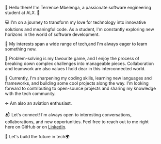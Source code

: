 👋 Hello there! I'm Terrence Mbelenga, a passionate software engineering student at ALX. 🚀

💻 I'm on a journey to transform my love for technology into innovative solutions and meaningful code. As a student, I'm constantly exploring new horizons in the world of software development.

🌱 My interests span a wide range of tech,and I'm always eager to learn something new.

🧩 Problem-solving is my favourite game, and I enjoy the process of breaking down complex challenges into manageable pieces. Collaboration and teamwork are also values I hold dear in this interconnected world.

🔧 Currently, I'm sharpening my coding skills, learning new languages and frameworks, and building some cool projects along the way. I'm looking forward to contributing to open-source projects and sharing my knowledge with the tech community.

✈️ Am also an aviation enthusiast.

📬 Let's connect! I'm always open to interesting conversations, collaborations, and new opportunities. Feel free to reach out to me right here on GitHub or on [LinkedIn](https://www.linkedin.com/in/terrencembelenga/).


🚀 Let's build the future in tech🌍



<!---
Mbelenga/Mbelenga is a ✨ special ✨ repository because its `README.md` (this file) appears on your GitHub profile.
You can click the Preview link to take a look at your changes.
--->
